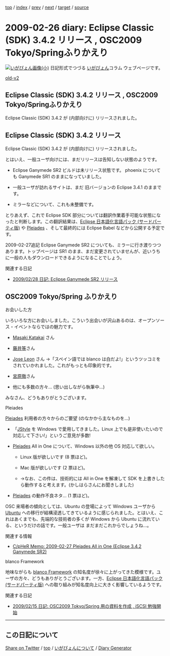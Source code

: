 [top](https://igapyon.github.io/diary/) 
 / [index](https://igapyon.github.io/diary/2009/index.html) 
 / [prev](https://igapyon.github.io/diary/2009/ig090222.html) 
 / [next](https://igapyon.github.io/diary/2009/ig090227.html) 
 / [target](https://igapyon.github.io/diary/2009/ig090226.html) 
 / [source](https://github.com/igapyon/diary/blob/gh-pages/2009/ig090226.html.src.md) 

2009-02-26 diary: Eclipse Classic (SDK) 3.4.2 リリース , OSC2009 Tokyo/Springふりかえり
=====================================================================================================
[![いがぴょん画像(小)](https://igapyon.github.io/diary/images/iga200306s.jpg "いがぴょん")](https://igapyon.github.io/diary/memo/memoigapyon.html) 日記形式でつづる [いがぴょん](https://igapyon.github.io/diary/memo/memoigapyon.html)コラム ウェブページです。

[old-v2](ig090226-orig.html)

## Eclipse Classic (SDK) 3.4.2 リリース , OSC2009 Tokyo/Springふりかえり

Eclipse Classic (SDK) 3.4.2 が (内部向けに) リリースされました。


## Eclipse Classic (SDK) 3.4.2 リリース

Eclipse Classic (SDK) 3.4.2 が (内部向けに) リリースされました。

とはいえ、一般ユーザ向けには、まだリリースは告知しない状態のようです。

* Eclipse Ganymede SR2 ビルドは未リリース状態です。
  phoenix についても Ganymede SR1 のままになっていました。
  
* 一般ユーザが訪れるサイトは、まだ 旧バージョンの Eclipse 3.4.1 のままです。
  
* ミラーなどについて、これも未整備です。

とりあえず、これで Eclipse SDK 部分については翻訳作業着手可能な状態になったと判断します。この翻訳結果は、[Eclipse 日本語化言語パック (サードパーティ版)](http://www.igapyon.jp/blanco/nlpack/eclipse/index.html) や [Pleiades](http://mergedoc.sourceforge.jp/pleiades.html) 、そして最終的には Eclipse Babel などから公開する予定です。

2009-02-27追記 Eclipse Ganymede SR2 についても、ミラーに行き渡りつつあります。トップページは SR1 のまま、まだ変更されていませんが、近いうちに一般の人もダウンロードできるようになることでしょう。

関連する日記

* [2009/02/28 日記: Eclipse Ganymede SR2 リリース](ig090228.html)

## OSC2009 Tokyo/Spring ふりかえり

お会いした方

いろいろな方にお会いしました。こういう出会いが沢山あるのは、オープンソース・イベントならではの魅力です。

* [Masaki Katakai](http://blogs.sun.com/katakai/) さん
  
* [藤井等](http://blogs.itmedia.co.jp/barbaro/)さん
  
* [Jose Leon](http://blogs.embarcadero.com/teamj/2009/02/12/385/) さん
  →「スペイン語では blanco は白だよ!」というツッコミをされていかれました。これがもっとも印象的です。
  
* [宮原徹](http://ja.wikipedia.org/wiki/%E5%AE%AE%E5%8E%9F%E5%BE%B9)さん
  
* 他にも多数の方々… (思い出しながら執筆中…)

みなさん、どうもありがとうございます。

Pleiades

[Pleiades](http://mergedoc.sourceforge.jp/pleiades.html) 利用者の方々からのご要望 (のなかから主なものを…)

* 「[JStyle](http://mergedoc.sourceforge.jp/jstyle.html) を Windows で愛用してきました。Linux 上でも是非使いたいので対応して下さい!」というご意見が多数!
  
* [Pleiades](http://mergedoc.sourceforge.jp/pleiades.html) All in One について、Windows 以外の他 OS 対応して欲しい。
  
  * Linux 版が欲しいです (8 票ほど)。
    
  * Mac 版が欲しいです (2 票ほど)。
    
  * →なお、この件は、技術的には All in One を解凍して SDK を上書きしたら動作すると考えます。(かしはらさんにお聞きしました)
  

  
* [Pleiades](http://mergedoc.sourceforge.jp/pleiades.html) の動作不良ネタ… (1 票ほど)。

OSC 来場者の傾向としては、Ubuntu の登場によって Windows ユーザから [Ubuntu](http://www.igapyon.jp/igapyon/diary/keyword/ubuntu.html) への移行が結構浸透してきているように感じられました。とはいえ、これはあくまでも、先端的な技術者の多くが Windows から Ubuntu に流れている、というだけの話です。一般ユーザは まだまだこれからでしょうね…。

関連する情報

* [C/pHeR Memo: 2009-02-27 Pleiades All in One (Eclipse 3.4.2 Ganymede SR2)](http://d.hatena.ne.jp/cypher256/20090227)

blanco Framework

地味ながらも [blanco Framework](http://www.igapyon.jp/blanco/blanco.ja.html) の知名度が徐々に上がってきた模様です。ユーザの方々、どうもありがとうございます。一方、[Eclipse 日本語化言語パック (サードパーティ版)](http://www.igapyon.jp/blanco/nlpack/eclipse/index.html) への取り組みが知名度向上に大きく影響しているようです。

関連する日記

* [2009/02/15 日記: OSC2009 Tokyo/Spring 用の資料を作成 , iSCSI 勉強開始](ig090215.html)

----------------------------------------------------------------------------------------------------

## この日記について

[Share on Twitter](https://twitter.com/intent/tweet?hashtags=igapyon%2Cdiary%2C%E3%81%84%E3%81%8C%E3%81%B4%E3%82%87%E3%82%93&text=Eclipse+Classic+%28SDK%29+3.4.2+%E3%83%AA%E3%83%AA%E3%83%BC%E3%82%B9+%2C+OSC2009+Tokyo%2FSpring%E3%81%B5%E3%82%8A%E3%81%8B%E3%81%88%E3%82%8A&url=https%3A%2F%2Figapyon.github.io%2Fdiary%2F2009%2Fig090226.html) / [top](../index.html) / [いがぴょんについて](https://igapyon.github.io/diary/memo/memoigapyon.html) / [Diary Generator](https://github.com/igapyon/igapyonv3)
